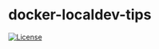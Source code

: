 # docker-localdev-tips

[![License](https://img.shields.io/badge/License-Apache%202.0-blue.svg)](https://opensource.org/licenses/Apache-2.0)

